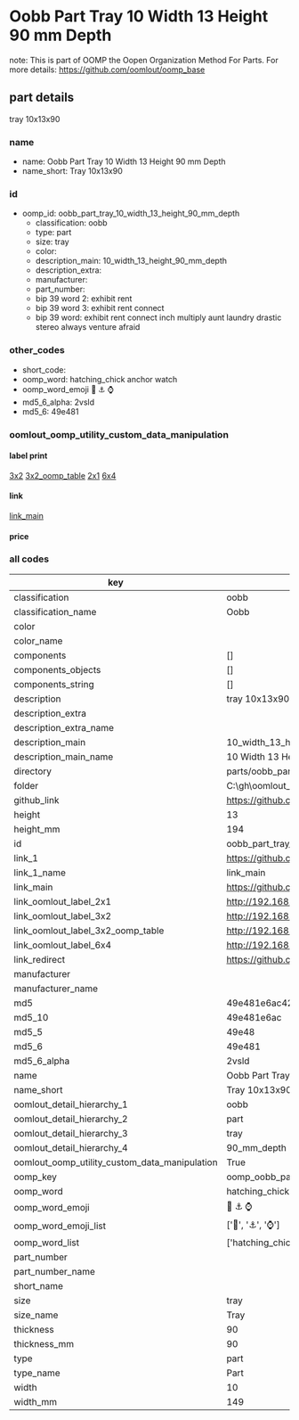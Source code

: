 # Oobb Part Tray 10 Width 13 Height 90 mm Depth  

note: This is part of OOMP the Oopen Organization Method For Parts. For more details: https://github.com/oomlout/oomp_base

##  part details
  



tray 10x13x90



### name
* name: Oobb Part Tray 10 Width 13 Height 90 mm Depth
* name_short: Tray 10x13x90 
### id
* oomp_id: oobb_part_tray_10_width_13_height_90_mm_depth
  * classification: oobb
  * type: part
  * size: tray
  * color: 
  * description_main: 10_width_13_height_90_mm_depth
  * description_extra: 
  * manufacturer: 
  * part_number: 
  * bip 39 word 2: exhibit rent
  * bip 39 word 3: exhibit rent connect
  * bip 39 word: exhibit rent connect inch multiply aunt laundry drastic stereo always venture afraid

### other_codes
* short_code: 
* oomp_word: hatching_chick anchor watch
* oomp_word_emoji :hatching_chick: :anchor: :watch:
* md5_6_alpha: 2vsld
* md5_6: 49e481






### oomlout_oomp_utility_custom_data_manipulation
#### label print
[3x2](http://192.168.1.245:1112/?label=oomp%202vsld)
[3x2_oomp_table](http://192.168.1.108:1112/?label=oomp%202vsld)
[2x1](http://192.168.1.242:1112/?label=oomp%202vsld)
[6x4](http://192.168.1.55:1112/?label=oomp%202vsld)    

#### link

[link_main](https://github.com/oomlout/oomlout_oobb_version_4_generated_parts/tree/main/navigation_oomp/oobb/part/tray/10_width_13_height_90_mm_depth/part)                              

#### price







### all codes 
| key | value |  
| --- | --- |  
| classification | oobb |  
| classification_name | Oobb |  
| color |  |  
| color_name |  |  
| components | [] |  
| components_objects | [] |  
| components_string | [] |  
| description | tray 10x13x90 |  
| description_extra |  |  
| description_extra_name |  |  
| description_main | 10_width_13_height_90_mm_depth |  
| description_main_name | 10 Width 13 Height 90 mm Depth |  
| directory | parts/oobb_part_tray_10_width_13_height_90_mm_depth |  
| folder | C:\gh\oomlout_oobb_version_4_generated_parts\parts\oobb_part_tray_10_width_13_height_90_mm_depth |  
| github_link | https://github.com/oomlout/oomlout_oomp_part_src/tree/main/parts/oobb_part_tray_10_width_13_height_90_mm_depth |  
| height | 13 |  
| height_mm | 194 |  
| id | oobb_part_tray_10_width_13_height_90_mm_depth |  
| link_1 | https://github.com/oomlout/oomlout_oobb_version_4_generated_parts/tree/main/navigation_oomp/oobb/part/tray/10_width_13_height_90_mm_depth/part |  
| link_1_name | link_main |  
| link_main | https://github.com/oomlout/oomlout_oobb_version_4_generated_parts/tree/main/navigation_oomp/oobb/part/tray/10_width_13_height_90_mm_depth/part |  
| link_oomlout_label_2x1 | http://192.168.1.242:1112/?label=oomp%202vsld |  
| link_oomlout_label_3x2 | http://192.168.1.245:1112/?label=oomp%202vsld |  
| link_oomlout_label_3x2_oomp_table | http://192.168.1.108:1112/?label=oomp%202vsld |  
| link_oomlout_label_6x4 | http://192.168.1.55:1112/?label=oomp%202vsld |  
| link_redirect | https://github.com/oomlout/oomlout_oobb_version_4_generated_parts/tree/main/parts/oobb_tray_10_13_90 |  
| manufacturer |  |  
| manufacturer_name |  |  
| md5 | 49e481e6ac424fb43d48b7245e6d927c |  
| md5_10 | 49e481e6ac |  
| md5_5 | 49e48 |  
| md5_6 | 49e481 |  
| md5_6_alpha | 2vsld |  
| name | Oobb Part Tray 10 Width 13 Height 90 mm Depth |  
| name_short | Tray 10x13x90  |  
| oomlout_detail_hierarchy_1 | oobb |  
| oomlout_detail_hierarchy_2 | part |  
| oomlout_detail_hierarchy_3 | tray |  
| oomlout_detail_hierarchy_4 | 90_mm_depth |  
| oomlout_oomp_utility_custom_data_manipulation | True |  
| oomp_key | oomp_oobb_part_tray_10_width_13_height_90_mm_depth |  
| oomp_word | hatching_chick anchor watch |  
| oomp_word_emoji | :hatching_chick: :anchor: :watch: |  
| oomp_word_emoji_list | [':hatching_chick:', ':anchor:', ':watch:'] |  
| oomp_word_list | ['hatching_chick', 'anchor', 'watch'] |  
| part_number |  |  
| part_number_name |  |  
| short_name |  |  
| size | tray |  
| size_name | Tray |  
| thickness | 90 |  
| thickness_mm | 90 |  
| type | part |  
| type_name | Part |  
| width | 10 |  
| width_mm | 149 |  
